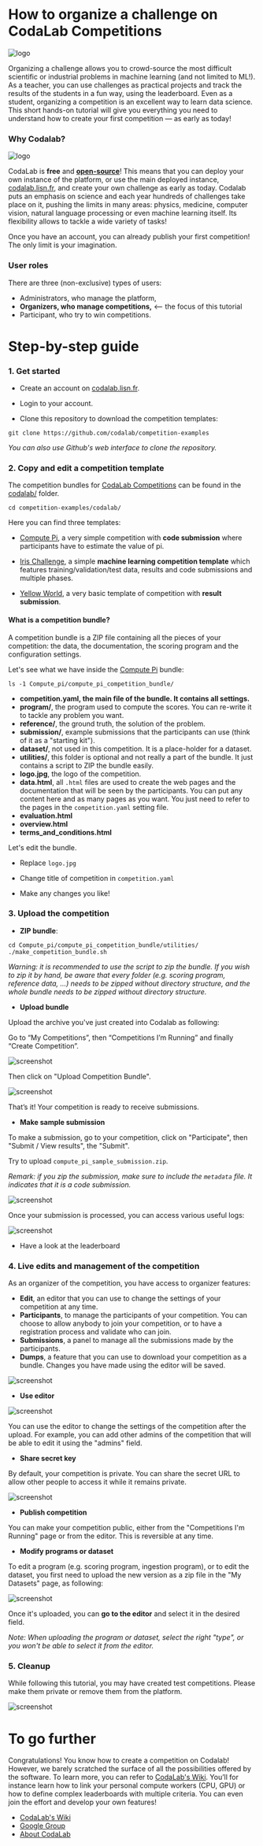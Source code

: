 # How to organize a challenge on CodaLab Competitions

![logo](tutorial_images/podium.png)

Organizing a challenge allows you to crowd-source the most difficult scientific or industrial problems in machine learning (and not limited to ML!).
As a teacher, you can use challenges as practical projects and track the results of the students in a fun way, using the leaderboard.
Even as a student, organizing a competition is an excellent way to learn data science.
This short hands-on tutorial will give you everything you need to understand how to create your first competition — as early as today!


### Why Codalab?

![logo](tutorial_images/codalab_logo.png)

CodaLab is **free** and **[open-source](https://github.com/codalab/codalab-competitions)**!
This means that you can deploy your own instance of the platform, or use the main deployed instance, [codalab.lisn.fr](https://codalab.lisn.fr/), and create your own challenge as early as today.
Codalab puts an emphasis on science and each year hundreds of challenges take place on it, pushing the limits in many areas: physics, medicine, computer vision, natural language processing or even machine learning itself. 
Its flexibility allows to tackle a wide variety of tasks!

Once you have an account, you can already publish your first competition! The only limit is your imagination.


### User roles

There are three (non-exclusive) types of users:

* Administrators, who manage the platform,
* **Organizers, who manage competitions,** <-- the focus of this tutorial
* Participant, who try to win competitions.



# Step-by-step guide


### 1. Get started

* Create an account on [codalab.lisn.fr](https://codalab.lisn.fr/).

* Login to your account.

* Clone this repository to download the competition templates:

```
git clone https://github.com/codalab/competition-examples
```

_You can also use Github's web interface to clone the repository._


### 2. Copy and edit a competition template

The competition bundles for [CodaLab Competitions](https://github.com/codalab/codalab-competitions) can be found in the [codalab/](codalab/) folder.

```
cd competition-examples/codalab/
```

Here you can find three templates:

* [Compute Pi](codalab/Compute_pi), a very simple competition with **code submission** where participants have to estimate the value of pi.

* [Iris Challenge](codalab/Iris), a simple **machine learning competition template** which features training/validation/test data, results and code submissions and multiple phases.

* [Yellow World](codalab/Yellow_world), a very basic template of competition with **result submission**.


#### What is a competition bundle?

A competition bundle is a ZIP file containing all the pieces of your competition: the data, the documentation, the scoring program and the configuration settings.

Let's see what we have inside the [Compute Pi](codalab/Compute_pi) bundle:

```
ls -1 Compute_pi/compute_pi_competition_bundle/
```

* **competition.yaml, the main file of the bundle. It contains all settings.**
* **program/**, the program used to compute the scores. You can re-write it to tackle any problem you want.
* **reference/**, the ground truth, the solution of the problem.
* **submission/**, example submissions that the participants can use (think of it as a "starting kit").
* **dataset/**, not used in this competition. It is a place-holder for a dataset.
* **utilities/**, this folder is optional and not really a part of the bundle. It just contains a script to ZIP the bundle easily.
* **logo.jpg**, the logo of the competition.
* **data.html**, all `.html` files are used to create the web pages and the documentation that will be seen by the participants. You can put any content here and as many pages as you want. You just need to refer to the pages in the `competition.yaml` setting file.
* **evaluation.html**
* **overview.html**
* **terms_and_conditions.html**


Let's edit the bundle.

* Replace `logo.jpg`

* Change title of competition in `competition.yaml`

* Make any changes you like!



### 3. Upload the competition

* **ZIP bundle**:

```
cd Compute_pi/compute_pi_competition_bundle/utilities/
./make_competition_bundle.sh
```

_Warning: it is recommended to use the script to zip the bundle. If you wish to zip it by hand, be aware that every folder (e.g. scoring program, reference data, ...) needs to be zipped without directory structure, and the whole bundle needs to be zipped without directory structure._


* **Upload bundle**

Upload the archive you've just created into Codalab as following:

Go to “My Competitions”, then “Competitions I’m Running” and finally “Create Competition”.

![screenshot](tutorial_images/upload_screenshot_1.png)

Then click on "Upload Competition Bundle".

![screenshot](tutorial_images/upload_screenshot_2.png)

That’s it! Your competition is ready to receive submissions.


* **Make sample submission**

To make a submission, go to your competition, click on "Participate", then "Submit / View results", the "Submit".

Try to upload `compute_pi_sample_submission.zip`.

_Remark: if you zip the submission, make sure to include the `metadata` file. It indicates that it is a code submission._

![screenshot](tutorial_images/submission_screenshot_1.png)

Once your submission is processed, you can access various useful logs:

![screenshot](tutorial_images/submission_screenshot_2.png)


* Have a look at the leaderboard



### 4. Live edits and management of the competition

As an organizer of the competition, you have access to organizer features:

* **Edit**, an editor that you can use to change the settings of your competition at any time.
* **Participants**, to manage the participants of your competition. You can choose to allow anybody to join your competition, or to have a registration process and validate who can join.
* **Submissions**, a panel to manage all the submissions made by the participants.
* **Dumps**, a feature that you can use to download your competition as a bundle. Changes you have made using the editor will be saved.


![screenshot](tutorial_images/admin_screenshot.png)



* **Use editor**

![screenshot](tutorial_images/editor_screenshot_1.png)

You can use the editor to change the settings of the competition after the upload.
For example, you can add other admins of the competition that will be able to edit it using the "admins" field.

* **Share secret key**

By default, your competition is private. You can share the secret URL to allow other people to access it while it remains private.

![screenshot](tutorial_images/secret_screenshot.png)


* **Publish competition**

You can make your competition public, either from the "Competitions I'm Running" page or from the editor. This is reversible at any time.


* **Modify programs or dataset**

To edit a program (e.g. scoring program, ingestion program), or to edit the dataset, you first need to upload the new version as a zip file in the "My Datasets" page, as following:

![screenshot](tutorial_images/datasets_screenshot.png)

Once it's uploaded, you can **go to the editor** and select it in the desired field.

_Note: When uploading the program or dataset, select the right "type", or you won't be able to select it from the editor._


### 5. Cleanup

While following this tutorial, you may have created test competitions.
Please make them private or remove them from the platform.

![screenshot](tutorial_images/cleanup_screenshot.png)


# To go further

Congratulations! You know how to create a competition on Codalab! However, we barely scratched the surface of all the possibilities offered by the software. To learn more, you can refer to [CodaLab's Wiki](https://github.com/codalab/codalab-competitions/wiki). You’ll for instance learn how to link your personal compute workers (CPU, GPU) or how to define complex leaderboards with multiple criteria. You can even join the effort and develop your own features!

* [CodaLab's Wiki](https://github.com/codalab/codalab-competitions/wiki)
* [Google Group](https://groups.google.com/forum/#!forum/codalab-competitions)
* [About CodaLab](https://codalab.lisn.upsaclay.fr/highlights)


